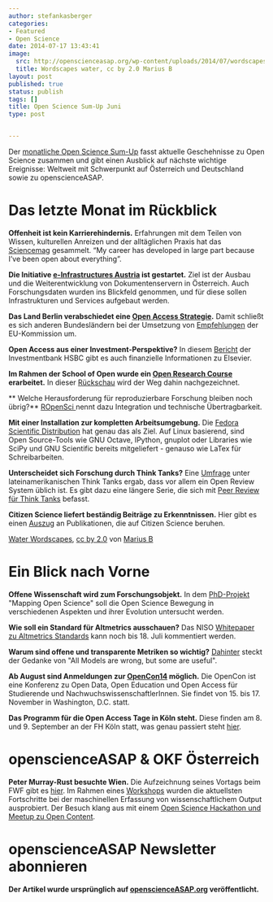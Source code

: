 ```yaml
---
author: stefankasberger
categories:
- Featured
- Open Science
date: 2014-07-17 13:43:41
image:
  src: http://openscienceasap.org/wp-content/uploads/2014/07/wordscapes-water-580x348.jpg
  title: Wordscapes water, cc by 2.0 Marius B
layout: post
published: true
status: publish
tags: []
title: Open Science Sum-Up Juni
type: post


---
```


Der [monatliche Open Science Sum-Up](http://openscienceasap.org/social/monthly-sum-up/) fasst aktuelle Geschehnisse zu Open Science zusammen und gibt einen Ausblick auf nächste wichtige Ereignisse: Weltweit mit Schwerpunkt auf Österreich und Deutschland sowie zu openscienceASAP.

# Das letzte Monat im Rückblick

**Offenheit ist kein Karrierehindernis.** Erfahrungen mit dem Teilen von Wissen, kulturellen Anreizen und der alltäglichen Praxis hat das [Sciencemag](http://sciencecareers.sciencemag.org/career_magazine/previous_issues/articles/2014_06_10/caredit.a1400146) gesammelt. “My career has developed in large part because I’ve been open about everything”.

**Die Initiative [e-Infrastructures Austria](http://www.e-infrastructures.at/) ist gestartet.** Ziel ist der Ausbau und die Weiterentwicklung von Dokumentenservern in Österreich. Auch Forschungsdaten wurden ins Blickfeld genommen, und für diese sollen Infrastrukturen und Services aufgebaut werden.

**Das Land Berlin verabschiedet eine [Open Access Strategie](http://wisspub.net/2014/06/18/berlin-bringt-open-access-strategie-auf-den-weg/).** Damit schließt es sich anderen Bundesländern bei der Umsetzung von [Empfehlungen](http://ec.europa.eu/research/science-society/document_library/pdf_06/recommendation-access-and-preservation-scientific-information_en.pdf) der EU-Kommission um.

**Open Access aus einer Investment-Perspektive?** In diesem [Bericht](https://www.research.hsbc.com/midas/Res/RDV?ao=20&key=RxArFbnG1P&n=360010.PDF) der Investmentbank HSBC gibt es auch finanzielle Informationen zu Elsevier.

**Im Rahmen der School of Open wurde ein [Open Research Course](http://oerresearchhub.org/2014/03/19/open-research-oer-research-hub-course-launches-june-2014/) erarbeitet.** In dieser [Rückschau](http://oerresearchhub.org/2014/06/19/open-research-course-update/) wird der Weg dahin nachgezeichnet.

** Welche Herausforderung für reproduzierbare Forschung bleiben noch übrig?** [ROpenSci ](http://ropensci.org/blog/2014/06/09/reproducibility/)nennt dazu Integration und technische Übertragbarkeit.

**Mit einer Installation zur kompletten Arbeitsumgebung.** Die [Fedora Scientific Distribution](http://opensource.com/life/14/6/linux-distribution-science-geeks) hat genau das als Ziel. Auf Linux basierend, sind Open Source-Tools wie GNU Octave, IPython, gnuplot oder Libraries wie SciPy und GNU Scientific bereits mitgeliefert - genauso wie LaTex für Schreibarbeiten.

**Unterscheidet sich Forschung durch Think Tanks?** Eine [Umfrage](http://onthinktanks.org/2014/06/25/is-research-from-think-tanks-really-different/) unter lateinamerikanischen Think Tanks ergab, dass vor allem ein Open Review System üblich ist. Es gibt dazu eine längere Serie, die sich mit [Peer Review für Think Tanks](http://wp.me/pYCOD-1wM) befasst.

**Citizen Science liefert beständig Beiträge zu Erkenntnissen.** Hier gibt es einen [Auszug](http://blogs.plos.org/citizensci/2014/06/27/coops-citizen-sci-scoop-roundup-recent-discoveries/) an Publikationen, die auf Citizen Science beruhen.

 [Water Wordscapes](https://www.flickr.com/photos/mariusb/5575021761), [ cc by 2.0](https://creativecommons.org/licenses/by/2.0/) von [Marius B](https://www.flickr.com/photos/mariusb/)

# Ein Blick nach Vorne

**Offene Wissenschaft wird zum Forschungsobjekt.** In dem [PhD-Projekt](http://figshare.com/articles/PhD_Project_Mapping_the_Open_Science_Movement_Characteristics_and_Impact_on_the_Research_System_April_2014_/1064413) "Mapping Open Science" soll die Open Science Bewegung in verschiedenen Aspekten und ihrer Evolution untersucht werden.

**Wie soll ein Standard für Altmetrics ausschauen?** Das NISO [Whitepaper zu Altmetrics Standards](http://www.niso.org/apps/group_public/document.php?document_id=13295) kann noch bis 18. Juli kommentiert werden.

**Warum sind offene und transparente Metriken so wichtig?** [Dahinter](http://science.okfn.org/2014/05/31/all-metrics-are-wrong-but-some-are-useful/) steckt der Gedanke von "All Models are wrong, but some are useful".

**Ab August sind Anmeldungen zur [OpenCon14](http://www.righttoresearch.org/act/opencon/) möglich.** Die OpenCon ist eine Konferenz zu Open Data, Open Education und Open Access für Studierende und NachwuchswissenschaftlerInnen. Sie findet von 15. bis 17. November in Washington, D.C. statt.

**Das Programm für die Open Access Tage in Köln steht.** Diese finden am 8. und 9. September an der FH Köln statt, was genau passiert steht [hier](http://open-access.net/de/aktivitaeten/open_access_tage/programm/).

# openscienceASAP & OKF Österreich

**Peter Murray-Rust besuchte Wien.** Die Aufzeichnung seines Vortags beim FWF gibt es [hier](https://www.youtube.com/watch?v=6_bad49Celg). Im Rahmen eines [Workshops](http://www.fwf.ac.at/de/news-presse/news/nachricht/nid/20140526-2052/?tx_rsmnews_detail%5Bref%5D=l&cHash=7a637cd136c020f147215f48ffee3607) wurden die aktuellsten Fortschritte bei der maschinellen Erfassung von wissenschaftlichem Output ausprobiert. Der Besuch klang aus mit einem [Open Science Hackathon und Meetup zu Open Content](http://okfn.at/2014/05/19/content-mining-meetup-with-peter-murray-rust/).

# openscienceASAP Newsletter abonnieren

**Der Artikel wurde ursprünglich auf [openscienceASAP.org](http://openscienceasap.org/stream/2014/05/07/open-science-sum-up-juni/) veröffentlicht.**